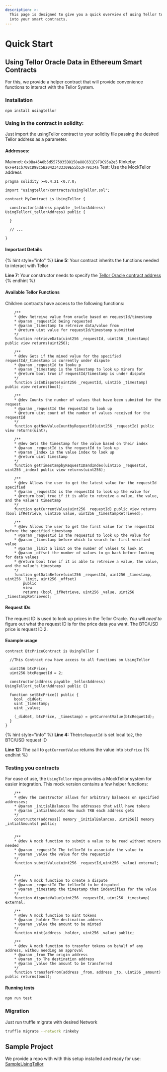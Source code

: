 ```yaml
---
description: >-
  This page is designed to give you a quick overview of using Tellor to get data
  into your smart contracts.
---
```


# Quick Start

## Using Tellor Oracle Data in Ethereum Smart Contracts

For this, we provide a helper contract that will provide convenience functions to interact with the Tellor System.

### Installation
```text
npm install usingtellor
```

### Using in the contract in solidity:  
Just import the usingTellor contract to your solidity file passing the desired Tellor address as a parameter.


#### Addresses:
Mainnet: `0x0Ba45A8b5d5575935B8158a88C631E9F9C95a2e5`
Rinkeby: `0xFe41Cb708CD98C5B20423433309E55b53F79134a`
Test: Use the MockTellor address

```text
pragma solidity >=0.4.21 <0.7.0;

import "usingtellor/contracts/UsingTellor.sol";

contract MyContract is UsingTellor {

  constructor(address payable _tellorAddress) UsingTellor(_tellorAddress) public {

  }

  // ...

}
```

#### Important Details

{% hint style="info" %}
**Line 5:** Your contract inherits the functions needed to interact with Tellor

**Line 7:** Your constructor needs to specify the [Tellor Oracle contract address](https://link-to-addresses) 
{% endhint %}

#### Available Tellor Functions

Children contracts have access to the following functions:

```solidity
    /**
    * @dev Retreive value from oracle based on requestId/timestamp
    * @param _requestId being requested
    * @param _timestamp to retreive data/value from
    * @return uint value for requestId/timestamp submitted
    */
    function retrieveData(uint256 _requestId, uint256 _timestamp) public view returns(uint256);

    /**
    * @dev Gets if the mined value for the specified requestId/_timestamp is currently under dispute
    * @param _requestId to looku p
    * @param _timestamp is the timestamp to look up miners for
    * @return bool true if requestId/timestamp is under dispute
    */
    function isInDispute(uint256 _requestId, uint256 _timestamp) public view returns(bool);

    /**
    * @dev Counts the number of values that have been submited for the request
    * @param _requestId the requestId to look up
    * @return uint count of the number of values received for the requestId
    */
    function getNewValueCountbyRequestId(uint256 _requestId) public view returns(uint);

    /**
    * @dev Gets the timestamp for the value based on their index
    * @param _requestId is the requestId to look up
    * @param _index is the value index to look up
    * @return uint timestamp
    */
    function getTimestampbyRequestIDandIndex(uint256 _requestId, uint256 _index) public view returns(uint256);

    /**
    * @dev Allows the user to get the latest value for the requestId specified
    * @param _requestId is the requestId to look up the value for
    * @return bool true if it is able to retreive a value, the value, and the value's timestamp
    */
    function getCurrentValue(uint256 _requestId) public view returns (bool ifRetrieve, uint256 value, uint256 _timestampRetrieved);

    /**
    * @dev Allows the user to get the first value for the requestId before the specified timestamp
    * @param _requestId is the requestId to look up the value for
    * @param _timestamp before which to search for first verified value
    * @param _limit a limit on the number of values to look at
    * @param _offset the number of values to go back before looking for data values
    * @return bool true if it is able to retreive a value, the value, and the value's timestamp
    */
    function getDataBefore(uint256 _requestId, uint256 _timestamp, uint256 _limit, uint256 _offset)
        public
        view
        returns (bool _ifRetrieve, uint256 _value, uint256 _timestampRetrieved);

```

#### Request IDs

The request ID is used to look up prices in the Tellor Oracle. _You will need to_ figure out what the request ID is for the price data you want. The BTC/USD price is request ID 2.


#### Example usage
```solidity 
contract BtcPriceContract is UsingTellor {

  //This Contract now have access to all functions on UsingTellor

  uint256 btcPrice;
  uint256 btcRequetId = 2;

  constructor(address payable _tellorAddress) UsingTellor(_tellorAddress) public {}

  function setBtcPrice() public {
    bool _didGet;
    uint _timestamp;
    uint _value;

    (_didGet, btcPrice, _timestamp) = getCurrentValue(btcRequetId);
  }
}
```

{% hint style="info" %}
**Line 4:** The`btcRequetId` is set local to`2`, the BTC/USD request ID

**Line 12:** The call to `getCurrentValue` returns the value into `btcPrice`
{% endhint %}

### Testing you contracts
For ease of use, the  `UsingTellor`  repo provides a MockTellor system for easier integration. This mock version contains a few helper functions:

```solidity
    /**
    * @dev The constructor allows for arbitrary balances on specified addresses;
    * @param _initialBalances The addresses that will have tokens
    * @param _intialAmounts How much TRB each address gets
    */
    constructor(address[] memory _initialBalances, uint256[] memory _intialAmounts) public;
    

    /**
    * @dev A mock function to submit a value to be read without miners needed
    * @param _requestId The tellorId to associate the value to
    * @param _value the value for the requestId
    */
    function submitValue(uint256 _requestId,uint256 _value) external;
    

    /**
    * @dev A mock function to create a dispute
    * @param _requestId The tellorId to be disputed
    * @param _timestamp the timestamp that indentifies for the value
    */
    function disputeValue(uint256 _requestId, uint256 _timestamp) external;

    /**
    * @dev A mock function to mint tokens
    * @param _holder The destination address 
    * @param _value the amount to be minted
    */
    function mint(address _holder, uint256 _value) public;

    /**
    * @dev A mock function to trasnfer tokens on behalf of any address, withou needing an approval
    * @param _from The origin address
    * @param _to The destination address 
    * @param _value the amount to be transferred
    */
    function transferFrom(address _from, address _to, uint256 _amount) public returns(bool);

```

#### Running tests
```bash
npm run test
```

### Migration
Just run truffle migrate with desired Network

```bash
truffle migrate --network rinkeby
```

## Sample Project
We provide a repo with with this setup installed and ready for use:
[SampleUsingTellor](https://github.com/tellor-io/sampleUsingTellor)
